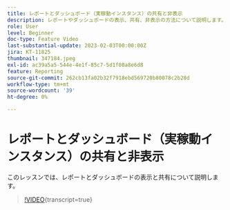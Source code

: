 ```yaml
---
title: レポートとダッシュボード（実稼動インスタンス）の共有と非表示
description: レポートやダッシュボードの表示、共有、非表示の方法について説明します。
role: User
level: Beginner
doc-type: Feature Video
last-substantial-update: 2023-02-03T00:00:00Z
jira: KT-11825
thumbnail: 347184.jpeg
exl-id: ac39a5a5-544e-4e1f-85c7-5d1f08a8e6d8
feature: Reporting
source-git-commit: 262cb13fa02b32f7918ebd569720b80078c2b28d
workflow-type: tm+mt
source-wordcount: '39'
ht-degree: 0%

---
```


# レポートとダッシュボード（実稼動インスタンス）の共有と非表示

このレッスンでは、レポートとダッシュボードの表示と共有について説明します。

>[!VIDEO](https://video.tv.adobe.com/v/347184/?learn=on){transcript=true}
